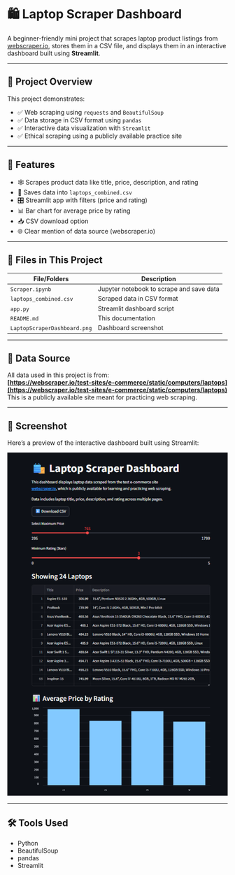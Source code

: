 # 🛍️ Laptop Scraper Dashboard

A beginner-friendly mini project that scrapes laptop product listings from [webscraper.io](https://webscraper.io/test-sites/e-commerce/static/computers/laptops), stores them in a CSV file, and displays them in an interactive dashboard built using **Streamlit**.

---

## 📌 Project Overview

This project demonstrates:
- ✅ Web scraping using `requests` and `BeautifulSoup`
- ✅ Data storage in CSV format using `pandas`
- ✅ Interactive data visualization with `Streamlit`
- ✅ Ethical scraping using a publicly available practice site

---

## 📂 Features

- 🕸️ Scrapes product data like title, price, description, and rating
- 📄 Saves data into `laptops_combined.csv`
- 🎛️ Streamlit app with filters (price and rating)
- 📊 Bar chart for average price by rating
- 📥 CSV download option
- 🌐 Clear mention of data source (webscraper.io)

---
## 🧾 Files in This Project

| File/Folders           | Description                                |
|------------------------|--------------------------------------------|
| `Scraper.ipynb`        | Jupyter notebook to scrape and save data   |
| `laptops_combined.csv` | Scraped data in CSV format                 |
| `app.py`               | Streamlit dashboard script                 |
| `README.md`            | This documentation                         |
| `LaptopScraperDashboard.png` | Dashboard screenshot                |

---

## 🔗 Data Source

All data used in this project is from:  
**[https://webscraper.io/test-sites/e-commerce/static/computers/laptops](https://webscraper.io/test-sites/e-commerce/static/computers/laptops)**  
This is a publicly available site meant for practicing web scraping.

---
## 📸 Screenshot

Here’s a preview of the interactive dashboard built using Streamlit:

![Laptop Scraper Dashboard](LaptopScraperDashboard.png)

---

## 🛠️ Tools Used

- Python 
- BeautifulSoup  
- pandas  
- Streamlit  

